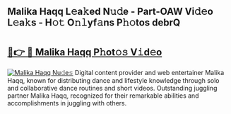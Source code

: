 ## Malika Haqq L𝚎a𝚔ed N𝚞𝚍e - Part-OAW Vi𝚍𝚎o L𝚎a𝚔s - H𝚘𝚝 O𝚗𝚕yf𝚊ns P𝚑𝚘tos debrQ

# <h2><a href="http://kfa2cgx.oniu.top/?m=Malika+Haqq">🔗👉 🔴 Malika Haqq P𝚑ot𝚘𝚜 V𝚒d𝚎o</a></h2>

[![Malika Haqq Nu𝚍e𝚜](https://i.imgur.com/0qMVB7G.gif)](http://kfa2cgx.oniu.top/?m=Malika+Haqq)
Digital content provider and web entertainer Malika Haqq, known for distributing dance and lifestyle knowledge through solo and collaborative dance routines and short videos. Outstanding juggling partner Malika Haqq, recognized for their remarkable abilities and accomplishments in juggling with others.  
